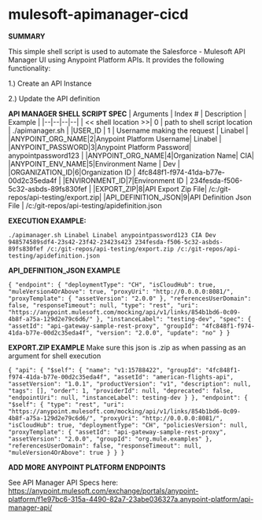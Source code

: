 # mulesoft-apimanager-cicd


**SUMMARY**

This simple shell script is used to automate the Salesforce - Mulesoft API Manager UI using Anypoint Platform APIs. It provides the following functionality:

1.) Create an API Instance

2.) Update the API definition


**API MANAGER SHELL SCRIPT SPEC**
| Arguments | Index # | Description | Example |
|--|--|--|--|
|  << shell location >>| 0 | path to shell script location | ./apimanager.sh |
|USER_ID | 1 | Username making the request | Linabel |
|ANYPOINT_ORG_NAME|2|Anypoint Platform Username| Linabel |
|ANYPOINT_PASSWORD|3|Anypoint Platform Password| anypointpassword123 |
|ANYPOINT_ORG_NAME|4|Organization Name| CIA|
|ANYPOINT_ENV_NAME|5|Environment Name | Dev |
|ORGANIZATION_ID|6|Organization ID | 4fc848f1-f974-41da-b77e-00d2c35eda4f |
|ENVIRONMENT_ID|7|Environment ID | 234fesda-f506-5c32-asbds-89fs830fef |
|EXPORT_ZIP|8|API Export Zip File| /c:/git-repos/api-testing/export.zip|
|API_DEFINITION_JSON|9|API Definition Json File | /c:/git-repos/api-testing/apidefinition.json


**EXECUTION EXAMPLE:**

`./apimanager.sh Linabel Linabel anypointpassword123 CIA Dev 948574589sdf4-23s42-23f42-23423s423 234fesda-f506-5c32-asbds-89fs830fef /c:/git-repos/api-testing/export.zip /c:/git-repos/api-testing/apidefinition.json`

**API_DEFINITION_JSON EXAMPLE**

`{
  "endpoint": {
    "deploymentType": "CH",
    "isCloudHub": true,
    "muleVersion4OrAbove": true,
    "proxyUri": "http://0.0.0.0:8081/",
    "proxyTemplate": {
      "assetVersion": "2.0.0"
    },
    "referencesUserDomain": false,
    "responseTimeout": null,
    "type": "rest",
    "uri": "https://anypoint.mulesoft.com/mocking/api/v1/links/854b1bd6-0c09-4b8f-a75a-129d2e79c6d6/"
  },
  "instanceLabel": "testing-dev",
  "spec": {
    "assetId": "api-gateway-sample-rest-proxy",
    "groupId": "4fc848f1-f974-41da-b77e-00d2c35eda4f",
    "version": "2.0.0",
    "update": "no"
  }
}`


**EXPORT.ZIP EXAMPLE**
Make sure this json is .zip as when passing as an argument for shell execution


  `{
  "api": {
    "$self": {
      "name": "v1:15788422",
      "groupId": "4fc848f1-f974-41da-b77e-00d2c35eda4f",
      "assetId": "american-flights-api",
      "assetVersion": "1.0.1",
      "productVersion": "v1",
      "description": null,
      "tags": [],
      "order": 1,
      "providerId": null,
      "deprecated": false,
      "endpointUri": null,
      "instanceLabel": testing-dev
    }
  },
  "endpoint": {
    "$self": {
      "type": "rest",
      "uri": "https://anypoint.mulesoft.com/mocking/api/v1/links/854b1bd6-0c09-4b8f-a75a-129d2e79c6d6/",
      "proxyUri": "http://0.0.0.0:8081/",
      "isCloudHub": true,
      "deploymentType": "CH",
      "policiesVersion": null,
      "proxyTemplate": {
        "assetId": "api-gateway-sample-rest-proxy",
        "assetVersion": "2.0.0",
        "groupId": "org.mule.examples"
      },
      "referencesUserDomain": false,
      "responseTimeout": null,
      "muleVersion4OrAbove": true
    }
  }
}`


**ADD MORE ANYPOINT PLATFORM ENDPOINTS**

See API Manager API Specs here: https://anypoint.mulesoft.com/exchange/portals/anypoint-platform/f1e97bc6-315a-4490-82a7-23abe036327a.anypoint-platform/api-manager-api/
